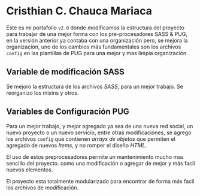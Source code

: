 # Cristhian C. Chauca Mariaca
Este es mi portafolio `v2.0` donde modificamos la estructura del proyecto para trabajar de una mejor forma con los pre-procesadores SASS & PUG, en la versión anterior ya contaba con una organización pero, se mejora la organización, uno de los cambios más fundamentales son los archivos `config` en las plantillas de PUG para una mejor y mas limpia organización.

## Variable de modificación SASS
Se mejoro la estructura de los archivos *SASS*, para un mejor trabajo. Se reorganizo los mixins y otros.

## Variables de Configuración PUG
Para un mejor trabajo, y mejor agregado ya sea de una nueva red social, un nuevo proyecto o un nuevo servicio, entre otras modificaciónes, se agrego los archivos `config` que contienen *arrays de objetos* que permiten el agregado de nuevos *Items*, y no romper el diseño *HTML*.

El uso de estos preprocesadores permite un mantenimiento mucho mas sencillo del proyecto. como una modificación o agregar de mejor y más facil nuevos elementos.

El proyecto esta totalmente modularizado para encontrar de forma más facil los archivos de modificación.